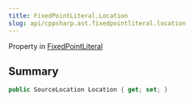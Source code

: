 ```yaml
---
title: FixedPointLiteral.Location
slug: api/cppsharp.ast.fixedpointliteral.location
---
```

Property in [FixedPointLiteral](/api/cppsharp/ast/fixedpointliteral)

## Summary



```csharp
public SourceLocation Location { get; set; }
```

